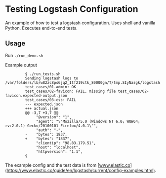 # Testing Logstash Configuration

An example of how to test a logstash configuration. Uses shell and vanilla Python. Executes end-to-end tests.

## Usage

Run
`./run_demo.sh`

Example output

             $ ./run_tests.sh
             Sending logstash logs to /var/folders/lb/w82zc8ps6jq2_1tf219ctk_80000gn/T/tmp.SIyNazgk/logstash.out.
             test_cases/01-admin: OK
             test_cases/02-favicon: FAIL, missing file test_cases/02-favicon.expected-output.json
             test_cases/03-css: FAIL
             --- expected.json
             +++ actual.json
             @@ -3,7 +3,7 @@
                  "@version": "1",
                  "agent": "\"Mozilla/5.0 (Windows NT 6.0; WOW64; rv:2.0.1) Gecko/20100101 Firefox/4.0.1\"",
                  "auth": "-",
             -    "bytes": 1837,
             +    "bytes": "1837",
                  "clientip": "98.83.179.51",
                  "host": "localhost",
                  "httpversion": "1.1",
             $

The example config and the test data is from [www.elastic.co](https://www.elastic.co/guide/en/logstash/current/config-examples.html).
